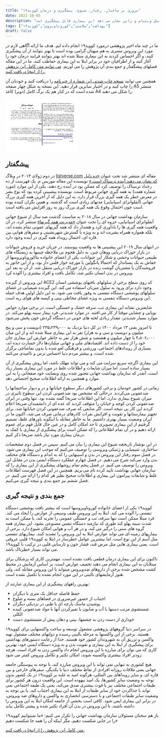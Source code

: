 ```yaml
---
title: "مروری بر ساختار، رفتار، شیوع، پیشگیری و درمان کووید۱۹"
date: 2021-10-05
description: "نزدیک به هفده ماه از شیوع کووید۱۹ در دنیا می گذرد. بیش از دویست میلیون نفر در دنیا به این بیماری مبتلا شده اند و بیش از چهار میلیون نفر از عوارض آن مرده اند. مطالعه ساختار و رفتار این ویروس و آمار پایین ابتلا و مرگ و میر در برخی کشورها مثل ویتنام و ژاپن نشان می دهد این بیماری قابل پیشگیری است."
tags: ["بهداشت","سلامتی","کوروناویروس","کووید۱۹"]
draft: false
---
```

ما در چند ماه اخیر پژوهشی درمورد کووید۱۹ انجام داده ایم. هدف ما ارائه آگاهی لازم در مورد این ویروس مسری به هم میهنان گرامی بوده است تا بهتر بتوانند از آن پیشگیری کنند، و اگر احساس کردند به این بیماری مبتلا شده اند بهتر بتوانند فرایند درمان خود را آغاز کنند و از اطرافیان خود در برابر ابتلا به این بیماری حفاظت کنند. ما در این مقاله فصلهای پیشگفتار و جمع بندی آن پژوهش را می آوریم. [می توانید متن کامل این پژوهش را از اینجا دریافت کنید.](./documents/Covid19-review.pdf)

همچنین می توانید [نسخه چاپ شدنی این شماره از خبرنامه](./documents/newsletter-vol1.pdf) را دریافت کنید و خودتان آن را چاپ کنید و در اختیار سایرین قرار دهید. این نسخه به شکل چهار صفحه A5 منتشر شده است که در کنار هم یک برگ کامل‌ (دوبر) کاغذ A4 را شکل می دهند.

[![نسخه چاپ شدنی نخستین شماره خبرنامه](./images/newsletter-vol1-preview.png)](./documents/newsletter-vol1.pdf)

## پیشگفتار

در دوم ژولای ۲۰۱۳ در وبلاگ [listverse.com](https://www.listverse.com) مقاله ای منتشر شد تحت عنوان [«ده دلیل که نشان می دهند آینده ترسناک است.»](https://listverse.com/2013/07/02/10-reasons-the-future-will-be-terrifying) نویسنده این مقاله موریس م. یک فهرست از ده رخداد ترسناک را توصیف کرد که ممکن بود در آینده رخ دهند. یکی از این موارد (مورد شماره هفت) به همه گیری جهانی مربوط است. نویسنده پیشبینی کرده بود که نوع بشر در معرض خطر یک همه گیری بزرگ قرار دارد. به این دلیل که از آخرین همه گیری بزرگ جهانی (آنفلوانزای اسپانیایی) مدتهای زیادی است که گذشته، و همین نگران کننده بوده است چون احتمال وقوع یک همه گیری بزرگ روز به روز افزایش می یافته است.

سازمان بهداشت جهانی در سال ۲۰۱۸ به مناسبت گذشت صد سال از شیوع جهانی آنفلوانزای اسپانیایی، جزوه ای را تحت عنوان [«مدیریت همه گیریها»](https://www.who.int/publications/i/item/managing-epidemics-key-facts-about-major-deadly-diseases) منتشر کرد، در آن واقعیت همه گیری ها را یاداوری کرد و هشدار داد که همه گیریهای عفونی تمام نشده اند، بلکه همواره همراه بشریت اند و به ویژه با گسترش شهرنشینی و سفرهای هوایی بین قاره ای، احتمال رویداد همه گیری در آینده وجود دارد.

در انتهای سال ۲۰۱۹ این پیشبینی ها به واقعیت پیوستند. در جریان خرید و فروش حیوانات در بازار خوراک دریایی ووهان چین، به دلیل هجوم بی ملاحظه چینیها به زیستگاه های طبیعی حیوانات وحشی و شکار این حیوانات، یکی از اعضای خانواده بتاکوروناویروسها از خفاش به یک پستاندار که احتمالا پانگولین یا مورچه خوار فلس دار بود، و از این جانور به فروشندگان یا مشتریان گوشت زنده در بازار خوراک دریایی منتقل شد. از آن به بعد این ویروس در بدن انسان تکثیر شد، تکامل یافت و افراد بیشتری را آلوده کرد.

این ویروس از گیرنده ACE2 که روی سطح برخی از سلولهای بافتهای پوششی انسان وجود دارد برای ورود به سلول میزبان استفاده می کند. این گیرنده شیمیایی در غشای سلولهای پوششی دستگاه تنفسی به وفور یافت می شود. به این دلیل اولین هدف حمله این ویروس دستگاه تنفسی به ویژه غشای مخاطی بینی و کیسه های هوای ریه است.

شایعترین نشانه این بیماری تب، سرفه خشک و خستگی است. در برخی موارد حواس بویایی و چشایی موقتا از کار می افتند. در موارد شدیدتر، فرد بیمار سینه پهلو می‌کند. در موارد بسیار شدیدتر، مقدار زیادی لخته های خونی در دستگاه گردش خون پخش می‌شود.

تا امروز یعنی ۱۳ مرداد ۱۴۰۰ در کل دنیا نزدیک به  ۲۳۵٫۲۳۹٫۰۰۰ (دویست و سی و پنج میلیون و دویست و سی و نه هزار) نفر به این بیماری مبتلا شده اند و از این میان  ۴٫۸۰۶٫۰۰۰ یا چهار میلیون و هشتصد و شش هزار نفر به خاطر عوارض این بیماری جان خود را از دست داده اند. اقتصادهای ملی و جهانی میلیاردها دلار خسارت دیده اند، بسیاری از رویدادهای اجتماعی، ورزشی و فرهنگی لغو شده یا بدون تماشاچی برگزار شده است، و بیشتر مردم دنیا احساس ترس و ناامیدی می‌کنند.

این بیماری اگرچه سریع سرایت می کند و می تواند مهلک باشد، اما روش پیشگیری از آن بسیار ساده است. اما میزان شایعات و اطلاعات غلط در مورد این بیماری بسیار زیاد است، آنقدر که سازمان بهداشت جهانی مجبور شده روی وبسایت خود صفحاتی را به این موارد و همچنین به ارائه اطلاعات صحیح اختصاص دهد.

زمانی در کشور خودمان و برخی کشورهای دیگر سطوح خیابانها و در و دیوار ساختمانها را ضدعفونی می‌کردند. درحالی که مشخص بود ضدعفونی کردن این سطوح تاثیری در میزان شیوع بیماری ندارد، اما این اطلاعات صریحا گفته نشده بود. تنها وقتی در ایران ضدعفونی کردن کوچه و خیابان را متوقف کردند که عده ای از دانشمندان صریحا اعلام کردند این کار بی نتیجه است. اگر منابعی که صرف ضدعفونی کردن خیابانها شد، برای تجهیز بیمارستانها و تقویت و افزایش نفرات کادرهای درمانی صرف می شد، اکنون ما در ایران وضعیت بسیار بهتری داشتیم. ما به خاطر مقابله با اینگونه باورهای غلط، تصمیم گرفتیم از این بیماری تصویری تا حد امکان کامل و در عین حال قابل فهم برای عموم ارائه دهیم و در آن تمام اطلاعاتی را که ممکن است برای پیشگیری از بیماری یا کمک به درمان بیماری مورد نیاز باشد صریحا ذکر کنیم.

در این نوشتار تاریخچه شیوع این بیماری را بیان می کنیم. سپس در فصل دوم مشخصات ساختاری، شیمیایی و ژنتیکی ویروسی را توصیف می‌کنیم که موجب این بیماری می شود. در فصل سوم رفتار این ویروس در بدن و آسیبهایی را که به اندام و دستگاه های مختلف بدن وارد می‌کند شرح می دهیم. در فصل چهارم عملکرد دستگاه ایمنی بدن در مقابل این ویروس را توصیف می کنیم. در فصل پنجم تمام روشهای پیشگیری از این بیماری را که سازمان جهانی بهداشت تایید کرده نام می بریم. همچنین در این فصل فهرست اطلاعات غلط و شایعات پیرامون این بیماری و اطلاعات صحیح نظیر هر کدام را ارائه می کنیم. در فصل ششم نیز جمع بندی و نتیجه گیری می‌کنیم.

## جمع بندی و نتیجه گیری

کووید۱۹ یکی از اعضای خانواده کوروناویروسها است که بیشتر بافت پوششی دستگاه تنفسی را آلوده می کند. ابتلا به این ویروس طیف وسیعی از عوارض را ایجاد می کند. فرد مبتلا ممکن است تنها سرفه، تب و خستگی عمومی را تجربه کند، یا ممکن است به شدت سینه پهلو کند طوری که نیازمند دستگاه تنفس مصنوعی بشود. این بیماری همه گروه های سنی را درگیر می کند، و در هر آب و هوایی امکان شیوع دارد.
برخی از بیماریهای زمینه ای می تواند عوارض ابتلا به این ویروس را تشدید کنند. بیماریهای تنفسی مثل آسم از این نوع است. اما بیشترین عوامل خطرساز در ابتلا به کووید۱۹ قلبی عروقی است. یعنی بیماری هایی مثل مرض قند، فشار خون و نارسایی قلبی در ترکیب با کووید۱۹ می تواند بسیار خطرناک باشد.

تاکنون برای این بیماری درمان قطعی یافت نشده است. مهمترین کاری که پزشکان برای مبتلایان به این بیماری انجام می دهند تخفیف عوارض است. بر اساس آزمایش در محیط کشت مشخص شده برخی از داروهای ضدویروس میتواند با این ویروس مقابله کند، ولی هنوز آزمایشهای بالینی در این مورد انجام نشده یا تکمیل نشده است.

بهترین راههای پیشگیری از این بیماری عبارتند از:
* حفظ فاصله حداقل یک متری با دیگران
* اجتناب از حضور غیرضروری در فضاهای بسته و شلوغ
* پوشیدن ماسک پارچه ای یا طبی در نزدیکی دیگران
* شستشوی مرتب دستها با آب و صابون یا تمیزکردن آنها با مواد ضدعفونی کننده الکلی
* خوداری از دست زدن به چشمها، بینی و دهان پیش از شستشوی دست

در سراسر دنیا گروههای پژوهشی مشغول توسعه و ساخت واکسنهایی برای کووید۱۹ هستند. برخی از این واکسنها به مرحله بالینی رسیده و دولتهای مختلف مشغول تهیه واکسن و تزریق آن به شهروندان کشور خود هستند. جدا از رعایت دستورهای بهداشتی برای پیشگیری از ابتلا به این بیماری و تقویت بدن و به ویژه دستگاه ایمنی خود، بهترین کاری که می توان برای مبارزه با این ویروس انجام داد واکسن زدن به افراد است. هرچه زودتر افراد بیشتری واکسینه شوند، امکان تکثیر و تکامل ویروس کمتر می شود.

هیچ کشوری به تنهایی نمی تواند با این ویروس مبارزه کند. با توجه به پیوستگی جامعه جهانی یعنی ملاقات روزانه افرادی از نقاط مختلف دنیا با یکدیگر، سفرهای خارجی و بین قاره ای، و سایر رویداهای بین المللی، هرگونه امید به غلبه بر کووید۱۹ در یک کشور بدون توجه به وضعیت سایر کشورها، یک امید بیهوده است. این واقعیت درون هر کشور برای طبقات اجتماعی مختلف نیز با قوت بیشتری صدق می‌کند، یعنی یک طبقه اجتماعی نمی تواند با جداکردن خود از سایر طبقات از ابتلا به این بیماری اجتناب کند، یا بی توجه به وضعیت سایر طبقات اجتماعی و با دسترسی انحصاری به واکسن و داروهای ضد ویروس، در برابر این بیماری ایمن شود. کافی است بخشی از جامعه امکان ابتلا به این ویروس را داشته باشند، تا این ویروس در بدن آن افراد تکثیر شده و بیشتر تکامل بیابد.

باز هم سخنان مسئولان سازمان بهداشت جهانی را تکرار می کنیم: «ما نمیتوانیم کووید۱۹ را در جایی شکست دهیم، مگر اینکه آن را همه جا شکست دهیم»

[متن کامل این پژوهش را از اینجا دریافت کنید.](./documents/Covid19-review.pdf)
